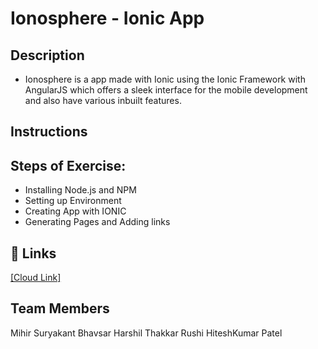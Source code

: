 
# Ionosphere - Ionic App 

## Description  
- Ionosphere is a app made with Ionic using the Ionic Framework with AngularJS which offers a sleek interface for the mobile development and also have various inbuilt features.  


## Instructions
## Steps of Exercise:
- Installing Node.js and NPM
- Setting up Environment
- Creating App with IONIC
- Generating Pages and Adding links
## 🔗 Links
[[Cloud Link]](https://ionic-tutorial-4c615.web.app)

## Team Members
Mihir Suryakant Bhavsar
Harshil Thakkar
Rushi HiteshKumar Patel
